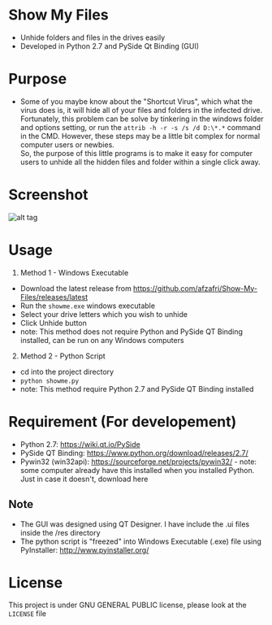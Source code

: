 # Show My Files
- Unhide folders and files in the drives easily
- Developed in Python 2.7 and PySide Qt Binding (GUI)

# Purpose
- Some of you maybe know about the "Shortcut Virus", which what the virus does is, it will hide all of your files and folders in the infected drive. Fortunately, this problem can be solve by tinkering in the windows folder and options setting, or run the ```attrib -h -r -s /s /d D:\*.*``` command in the CMD.
However, these steps may be a little bit complex for normal computer users or newbies. <br>
So, the purpose of this little programs is to make it easy for computer users to unhide all the hidden files and folder within a single click away.

# Screenshot
![alt tag](https://raw.githubusercontent.com/afzafri/Show-My-Files/master/res/ss.PNG)

# Usage
1. Method 1 - Windows Executable
  - Download the latest release from https://github.com/afzafri/Show-My-Files/releases/latest
  - Run the ```showme.exe``` windows executable
  - Select your drive letters which you wish to unhide
  - Click Unhide button
  - note: This method does not require Python and PySide QT Binding installed, can be run on any Windows computers
  
2. Method 2 - Python Script
  - cd into the project directory
  - ```python showme.py```
  - note: This method require Python 2.7 and PySide QT Binding installed
  
# Requirement (For developement)
- Python 2.7: https://wiki.qt.io/PySide
- PySide QT Binding: https://www.python.org/download/releases/2.7/
- Pywin32 (win32api): https://sourceforge.net/projects/pywin32/ - note: some computer already have this installed when you installed Python. Just in case it doesn't, download here

## Note
- The GUI was designed using QT Designer. I have include the .ui files inside the /res directory
- The python script is "freezed" into Windows Executable (.exe) file using PyInstaller: http://www.pyinstaller.org/

# License
This project is under GNU GENERAL PUBLIC license, please look at the `LICENSE` file
